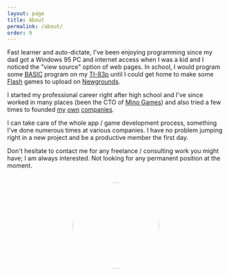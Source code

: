 ```yaml
---
layout: page
title: About
permalink: /about/
order: 9
---
```


Fast learner and auto-dictate, I've been enjoying programming since my dad got a Windows 95 PC and internet access when I was a kid and I noticed the "view source" option of web pages. In school, I would program some [BASIC](https://en.wikipedia.org/wiki/TI-BASIC_83) program on my [TI-83p](https://en.wikipedia.org/wiki/TI-83_series) until I could get home to make some [Flash](https://en.wikipedia.org/wiki/Adobe_Flash) games to upload on [Newgrounds](https://starburst997.newgrounds.com/).

I started my professional career right after high school and I've since worked in many places (been the CTO of [Mino Games](https://minogames.com)) and also tried a few times to founded [my](https://failsafegames.com) [own](https://neonrumble.com) [companies](https://notessimo.net).

I can take care of the whole app / game development process, something I've done numerous times at various companies. I have no problem jumping right in a new project and be a productive member the first day.

Don't hesitate to contact me for any freelance / consulting work you might have; I am always interested. Not looking for any permanent position at the moment.

<!--
Programmer since a little kid and currently having fun with [Unity](https://unity.com/) and [Haxe](https://haxe.org/), hopefully I'll be able to get my hands on [Jai](https://en.wikipedia.org/?title=JAI_(programming_language)&redirect=no) eventually!

I've been programming for pretty much two decades now, for fun and professionally. I absolutely love programming in my free time. Started back at the end of the last century with [Macromedia's Flash](https://en.wikipedia.org/wiki/Adobe_Flash) and Web Development. I've been mostly working in the Video Games industry in Montreal since then with a slight detour doing mobile apps and electronics stuff (arduino / raspberry pi / 3D camera / VR / AR) for festivals at an ad agency.

Versatile and entrepreneurial by nature, I thrive in anything tech-related, be it graphics or audio, backend or frontend, network or single-player gameplay, low-level or high-level, assembly or scripting, web or native app development, mobile or desktop, imperative or functional, gaming or B2B, I've done it all and I enjoyed them all as well (maybe a bit less in the case of web-dev :P).

I can take care of the whole app / game development process, something I've done numerous times at various companies. I have no problem jumping right in a new project (even if it's a tech I have never worked on previously, learning new stuff is particularly fun!). I love to overcome challenges; I am not looking for a cushy job (not that there's anything wrong with it!).

I speak french (born and raised in Quebec / Canada) and I am also fluent in English (most of my professional career has been in an english setting).

Don't hesitate to contact me for any freelance / consulting work you might have; I am always interested. Not looking for any permanent position at the moment.
-->

<br/>
<center><img src="https://cdn.notessimo.com/misc/blog/JD.jpg" width="200" style="border-radius: 50%; margin-right: 0px" /><!--<img src="https://cdn.notessimo.com/misc/blog/profile.jfif" width="200" style="border-radius: 50%;" />--></center>
<br/>

